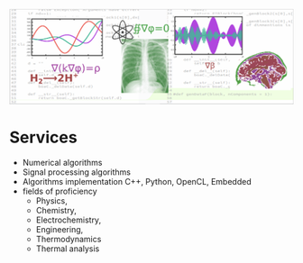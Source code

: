 ![Service](pics/drawing.png)
# Services

* Numerical algorithms
* Signal processing algorithms
* Algorithms implementation C++, Python, OpenCL, Embedded
* fields of proficiency
  - Physics, 
  - Chemistry, 
  - Electrochemistry, 
  - Engineering,
  - Thermodynamics
  - Thermal analysis 

